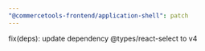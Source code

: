```yaml
---
"@commercetools-frontend/application-shell": patch
---
```


fix(deps): update dependency @types/react-select to v4
